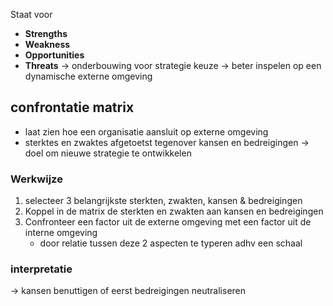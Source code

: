 Staat voor
- __Strengths__
- __Weakness__
- __Opportunities__
- __Threats__ 
-> onderbouwing voor strategie keuze
-> beter inspelen op een dynamische externe omgeving
## confrontatie matrix
- laat zien hoe een organisatie aansluit op externe omgeving
- sterktes en zwaktes afgetoetst tegenover kansen en bedreigingen
-> doel om nieuwe strategie te ontwikkelen
### Werkwijze
1. selecteer 3 belangrijkste sterkten, zwakten, kansen & bedreigingen
2. Koppel in de matrix de sterkten en zwakten aan kansen en bedreigingen
3. Confronteer een factor uit de externe omgeving met een factor uit de interne omgeving
	- door relatie tussen deze 2 aspecten te typeren adhv een schaal
### interpretatie
-> kansen benuttigen of eerst bedreigingen neutraliseren

